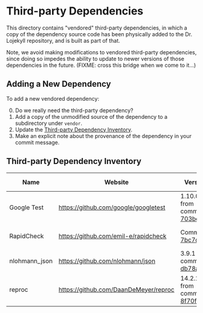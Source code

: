 # Third-party Dependencies

This directory contains "vendored" third-party dependencies, in which a
copy of the dependency source code has been physically added to the Dr.
Lojekyll repository, and is built as part of that.

Note, we avoid making modifications to vendored third-party
dependencies, since doing so impedes the ability to update to newer
versions of those dependencies in the future.  (FIXME: cross this bridge
when we come to it...)

## Adding a New Dependency

To add a new vendored dependency:

0. Do we really need the third-party dependency?
1. Add a copy of the unmodified source of the dependency to a subdirectory under `vendor`.
2. Update the [Third-party Dependency Inventory](#Third-party_Dependency_Inventory).
3. Make an explicit note about the provenance of the dependency in your commit message.

## Third-party Dependency Inventory

| Name          | Website                               | Version                                                                                                              | Release Date     | License      | Purpose                   |
| ----          | -------                               | -------                                                                                                              | ------------     | -------      | -------                   |
| Google Test   | https://github.com/google/googletest  | 1.10.0 from commit [703bd9ca](https://github.com/google/googletest/commit/703bd9caab50b139428cea1aaff9974ebee5742e)  | October 3, 2019  | BSD 3-Clause | Unit Testing              |
| RapidCheck    | https://github.com/emil-e/rapidcheck  | Commit [7bc7d302](https://github.com/emil-e/rapidcheck/commit/7bc7d302191a4f3d0bf005692677126136e02f60)              | May 4, 2020      | BSD 2-Clause | Property-based Testing    |
| nlohmann_json | https://github.com/nlohmann/json      | 3.9.1 from commit [db78ac1d](https://github.com/nlohmann/json/commit/db78ac1d7716f56fc9f1b030b715f872f93964e4)       | August 6, 2020   | MIT License  | JSON Avro Schema          |
| reproc        | https://github.com/DaanDeMeyer/reproc | 14.2.1 from commit [8f70f97a](https://github.com/DaanDeMeyer/reproc/commit/8f70f97af263dd3f41bdc07f6f04e92436b1b55a) | November 8, 2020 | MIT License  | Working with subprocesses |
